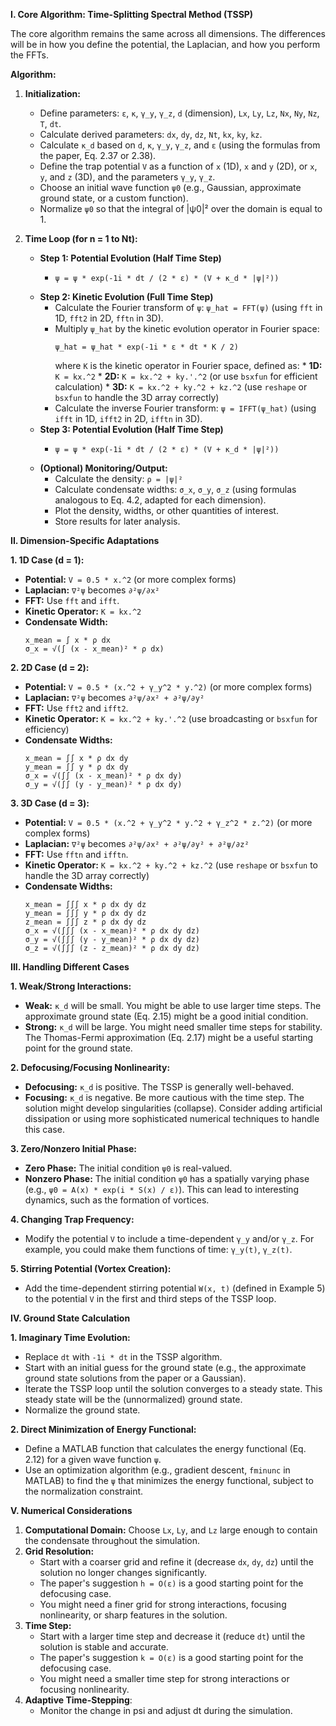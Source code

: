 **I. Core Algorithm: Time-Splitting Spectral Method (TSSP)**

The core algorithm remains the same across all dimensions. The differences will be in how you define the potential, the Laplacian, and how you perform the FFTs.

**Algorithm:**

1. **Initialization:**
    *   Define parameters: `ε`, `κ`, `γ_y`, `γ_z`, `d` (dimension), `Lx`, `Ly`, `Lz`, `Nx`, `Ny`, `Nz`, `T`, `dt`.
    *   Calculate derived parameters: `dx`, `dy`, `dz`, `Nt`, `kx`, `ky`, `kz`.
    *   Calculate `κ_d` based on `d`, `κ`, `γ_y`, `γ_z`, and `ε` (using the formulas from the paper, Eq. 2.37 or 2.38).
    *   Define the trap potential `V` as a function of `x` (1D), `x` and `y` (2D), or `x`, `y`, and `z` (3D), and the parameters `γ_y`, `γ_z`.
    *   Choose an initial wave function `ψ0` (e.g., Gaussian, approximate ground state, or a custom function).
    *   Normalize `ψ0` so that the integral of |ψ0|² over the domain is equal to 1.

2. **Time Loop (for n = 1 to Nt):**
    *   **Step 1: Potential Evolution (Half Time Step)**
        *   ```
            ψ = ψ * exp(-1i * dt / (2 * ε) * (V + κ_d * |ψ|²))
            ```
    *   **Step 2: Kinetic Evolution (Full Time Step)**
        *   Calculate the Fourier transform of `ψ`: `ψ_hat = FFT(ψ)` (using `fft` in 1D, `fft2` in 2D, `fftn` in 3D).
        *   Multiply `ψ_hat` by the kinetic evolution operator in Fourier space:
            ```
            ψ_hat = ψ_hat * exp(-1i * ε * dt * K / 2)
            ```
            where `K` is the kinetic operator in Fourier space, defined as:
                *   **1D:** `K = kx.^2`
                *   **2D:** `K = kx.^2 + ky.'.^2` (or use `bsxfun` for efficient calculation)
                *   **3D:** `K = kx.^2 + ky.^2 + kz.^2` (use `reshape` or `bsxfun` to handle the 3D array correctly)
        *   Calculate the inverse Fourier transform: `ψ = IFFT(ψ_hat)` (using `ifft` in 1D, `ifft2` in 2D, `ifftn` in 3D).
    *   **Step 3: Potential Evolution (Half Time Step)**
        *   ```
            ψ = ψ * exp(-1i * dt / (2 * ε) * (V + κ_d * |ψ|²))
            ```
    *   **(Optional) Monitoring/Output:**
        *   Calculate the density: `ρ = |ψ|²`
        *   Calculate condensate widths: `σ_x`, `σ_y`, `σ_z` (using formulas analogous to Eq. 4.2, adapted for each dimension).
        *   Plot the density, widths, or other quantities of interest.
        *   Store results for later analysis.

**II. Dimension-Specific Adaptations**

**1. 1D Case (d = 1):**

*   **Potential:** `V = 0.5 * x.^2` (or more complex forms)
*   **Laplacian:** `∇²ψ` becomes `∂²ψ/∂x²`
*   **FFT:** Use `fft` and `ifft`.
*   **Kinetic Operator:** `K = kx.^2`
*   **Condensate Width:**
    ```
    x_mean = ∫ x * ρ dx
    σ_x = √(∫ (x - x_mean)² * ρ dx)
    ```

**2. 2D Case (d = 2):**

*   **Potential:** `V = 0.5 * (x.^2 + γ_y^2 * y.^2)` (or more complex forms)
*   **Laplacian:** `∇²ψ` becomes `∂²ψ/∂x² + ∂²ψ/∂y²`
*   **FFT:** Use `fft2` and `ifft2`.
*   **Kinetic Operator:** `K = kx.^2 + ky.'.^2` (use broadcasting or `bsxfun` for efficiency)
*   **Condensate Widths:**
    ```
    x_mean = ∫∫ x * ρ dx dy
    y_mean = ∫∫ y * ρ dx dy
    σ_x = √(∫∫ (x - x_mean)² * ρ dx dy)
    σ_y = √(∫∫ (y - y_mean)² * ρ dx dy)
    ```

**3. 3D Case (d = 3):**

*   **Potential:** `V = 0.5 * (x.^2 + γ_y^2 * y.^2 + γ_z^2 * z.^2)` (or more complex forms)
*   **Laplacian:** `∇²ψ` becomes `∂²ψ/∂x² + ∂²ψ/∂y² + ∂²ψ/∂z²`
*   **FFT:** Use `fftn` and `ifftn`.
*   **Kinetic Operator:** `K = kx.^2 + ky.^2 + kz.^2` (use `reshape` or `bsxfun` to handle the 3D array correctly)
*   **Condensate Widths:**
    ```
    x_mean = ∫∫∫ x * ρ dx dy dz
    y_mean = ∫∫∫ y * ρ dx dy dz
    z_mean = ∫∫∫ z * ρ dx dy dz
    σ_x = √(∫∫∫ (x - x_mean)² * ρ dx dy dz)
    σ_y = √(∫∫∫ (y - y_mean)² * ρ dx dy dz)
    σ_z = √(∫∫∫ (z - z_mean)² * ρ dx dy dz)
    ```

**III. Handling Different Cases**

**1. Weak/Strong Interactions:**

*   **Weak:** `κ_d` will be small. You might be able to use larger time steps. The approximate ground state (Eq. 2.15) might be a good initial condition.
*   **Strong:** `κ_d` will be large. You might need smaller time steps for stability. The Thomas-Fermi approximation (Eq. 2.17) might be a useful starting point for the ground state.

**2. Defocusing/Focusing Nonlinearity:**

*   **Defocusing:** `κ_d` is positive. The TSSP is generally well-behaved.
*   **Focusing:** `κ_d` is negative. Be more cautious with the time step. The solution might develop singularities (collapse). Consider adding artificial dissipation or using more sophisticated numerical techniques to handle this case.

**3. Zero/Nonzero Initial Phase:**

*   **Zero Phase:** The initial condition `ψ0` is real-valued.
*   **Nonzero Phase:** The initial condition `ψ0` has a spatially varying phase (e.g., `ψ0 = A(x) * exp(i * S(x) / ε)`). This can lead to interesting dynamics, such as the formation of vortices.

**4. Changing Trap Frequency:**

*   Modify the potential `V` to include a time-dependent `γ_y` and/or `γ_z`. For example, you could make them functions of time: `γ_y(t)`, `γ_z(t)`.

**5. Stirring Potential (Vortex Creation):**

*   Add the time-dependent stirring potential `W(x, t)` (defined in Example 5) to the potential `V` in the first and third steps of the TSSP loop.

**IV. Ground State Calculation**

**1. Imaginary Time Evolution:**

*   Replace `dt` with `-1i * dt` in the TSSP algorithm.
*   Start with an initial guess for the ground state (e.g., the approximate ground state solutions from the paper or a Gaussian).
*   Iterate the TSSP loop until the solution converges to a steady state. This steady state will be the (unnormalized) ground state.
*   Normalize the ground state.

**2. Direct Minimization of Energy Functional:**

*   Define a MATLAB function that calculates the energy functional (Eq. 2.12) for a given wave function `ψ`.
*   Use an optimization algorithm (e.g., gradient descent, `fminunc` in MATLAB) to find the `ψ` that minimizes the energy functional, subject to the normalization constraint.

**V. Numerical Considerations**

1. **Computational Domain:** Choose `Lx`, `Ly`, and `Lz` large enough to contain the condensate throughout the simulation.
2. **Grid Resolution:**
    *   Start with a coarser grid and refine it (decrease `dx`, `dy`, `dz`) until the solution no longer changes significantly.
    *   The paper's suggestion `h = O(ε)` is a good starting point for the defocusing case.
    *   You might need a finer grid for strong interactions, focusing nonlinearity, or sharp features in the solution.
3. **Time Step:**
    *   Start with a larger time step and decrease it (reduce `dt`) until the solution is stable and accurate.
    *   The paper's suggestion `k = O(ε)` is a good starting point for the defocusing case.
    *   You might need a smaller time step for strong interactions or focusing nonlinearity.
4. **Adaptive Time-Stepping**:
    *   Monitor the change in psi and adjust dt during the simulation.


